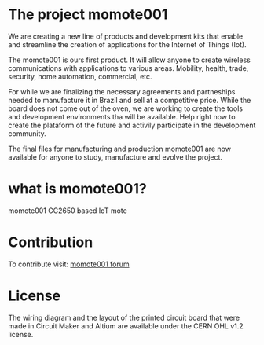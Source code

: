 ﻿# The project momote001

We are creating a new line of products and development kits that enable and streamline the creation of applications for the Internet of Things (Iot).

The momote001 is ours first product. It will allow anyone to create wireless communications with applications to various areas. Mobility, health, trade, security, home automation, commercial, etc.

For while we are finalizing the necessary agreements and partneships needed to manufacture it in Brazil and sell at a competitive price. While the board does not come out of the oven, we are working to create the tools and development environments tha will be available. Help right now to create the plataform of the future and activily participate in the development community.

The final files for manufacturing and production momote001 are now available for anyone to study, manufacture and evolve the project.

# what is momote001?

momote001 CC2650 based IoT mote

# Contribution

To contribute visit: [momote001 forum](https://groups.google.com/forum/#!forum/momote-dev-br)

# License

The wiring diagram and the layout of the printed circuit board that were made in Circuit Maker and Altium are available under the CERN OHL v1.2 license.


